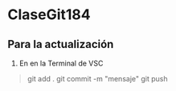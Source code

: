 # ClaseGit184 

Para la actualización
---------------------

1) En en la Terminal de VSC
  > git add .
  > git commit -m "mensaje"
  > git push
